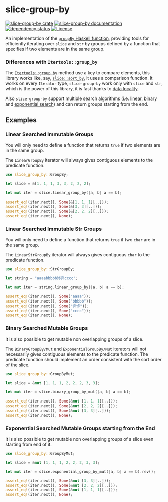 # slice-group-by

[![slice-group-by crate](https://img.shields.io/crates/v/slice-group-by.svg)](https://crates.io/crates/slice-group-by)
[![slice-group-by documentation](https://docs.rs/slice-group-by/badge.svg)](https://docs.rs/slice-group-by)
[![dependency status](https://deps.rs/repo/github/Kerollmops/slice-group-by/status.svg)](https://deps.rs/repo/github/Kerollmops/slice-group-by)
[![License](https://img.shields.io/github/license/Kerollmops/slice-group-by.svg)](https://github.com/Kerollmops/slice-group-by)

An implementation of the [`groupBy` Haskell function], providing tools for efficiently iterating over `slice` and `str` by groups defined by a function that specifies if two elements are in the same group.

### Differences with `Itertools::group_by`

The [`Itertools::group_by`] method use a key to compare elements, this library works like, say, [`slice::sort_by`], it uses a comparison function. It works on every `Iterator` type, `slice-group-by` work only with `slice` and `str`, which is the power of this library, it is fast thanks to [data locality].

Also `slice-group-by` support multiple search algorithms (i.e. [linear], [binary] and [exponential search]) and can return groups starting from the end.

[`groupBy` Haskell function]: http://hackage.haskell.org/package/base-4.12.0.0/docs/Data-List.html#v:groupBy
[`Itertools::group_by`]: https://docs.rs/itertools/0.8.0/itertools/trait.Itertools.html#method.group_by
[`slice::sort_by`]: https://doc.rust-lang.org/std/primitive.slice.html#method.sort_by
[data locality]: https://en.wikipedia.org/wiki/Locality_of_reference
[linear]: https://en.wikipedia.org/wiki/Linear_search
[binary]: https://en.wikipedia.org/wiki/Binary_search_algorithm
[exponential search]: https://en.wikipedia.org/wiki/Exponential_search

## Examples

### Linear Searched Immutable Groups

You will only need to define a function that returns `true` if two elements are in the same group.

The `LinearGroupBy` iterator will always gives contiguous elements to the predicate function.

```rust
use slice_group_by::GroupBy;

let slice = &[1, 1, 1, 3, 3, 2, 2, 2];

let mut iter = slice.linear_group_by(|a, b| a == b);

assert_eq!(iter.next(), Some(&[1, 1, 1][..]));
assert_eq!(iter.next(), Some(&[3, 3][..]));
assert_eq!(iter.next(), Some(&[2, 2, 2][..]));
assert_eq!(iter.next(), None);
```

### Linear Searched Immutable Str Groups

You will only need to define a function that returns `true` if two `char` are in the same group.

The `LinearStrGroupBy` iterator will always gives contiguous `char` to the predicate function.

```rust
use slice_group_by::StrGroupBy;

let string = "aaaabbbbb饰饰cccc";

let mut iter = string.linear_group_by(|a, b| a == b);

assert_eq!(iter.next(), Some("aaaa"));
assert_eq!(iter.next(), Some("bbbbb"));
assert_eq!(iter.next(), Some("饰饰"));
assert_eq!(iter.next(), Some("cccc"));
assert_eq!(iter.next(), None);
```

### Binary Searched Mutable Groups

It is also possible to get mutable non overlapping groups of a slice.

The `BinaryGroupBy/Mut` and `ExponentialGroupBy/Mut` iterators will not necessarily
gives contiguous elements to the predicate function. The predicate function should implement
an order consistent with the sort order of the slice.

```rust
use slice_group_by::GroupByMut;

let slice = &mut [1, 1, 1, 2, 2, 2, 3, 3];

let mut iter = slice.binary_group_by_mut(|a, b| a == b);

assert_eq!(iter.next(), Some(&mut [1, 1, 1][..]));
assert_eq!(iter.next(), Some(&mut [2, 2, 2][..]));
assert_eq!(iter.next(), Some(&mut [3, 3][..]));
assert_eq!(iter.next(), None);
```

### Exponential Searched Mutable Groups starting from the End

It is also possible to get mutable non overlapping groups of a slice even starting from end of it.

```rust
use slice_group_by::GroupByMut;

let slice = &mut [1, 1, 1, 2, 2, 2, 3, 3];

let mut iter = slice.exponential_group_by_mut(|a, b| a == b).rev();

assert_eq!(iter.next(), Some(&mut [3, 3][..]));
assert_eq!(iter.next(), Some(&mut [2, 2, 2][..]));
assert_eq!(iter.next(), Some(&mut [1, 1, 1][..]));
assert_eq!(iter.next(), None);
```
